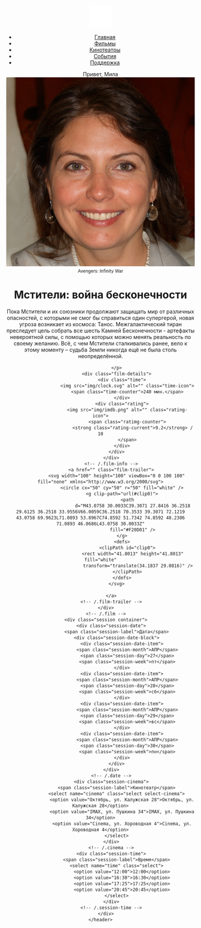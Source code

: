 <!DOCTYPE html>
<html lang="ru">

<head>
    <meta charset="UTF-8">
    <meta http-equiv="X-UA-Compatible" content="IE=edge">
    <meta name="viewport" content="width=device-width, initial-scale=1.0">
    <title>Online Cinema</title>
    <link rel="preconnect" href="https://fonts.googleapis.com">
    <link rel="preconnect" href="https://fonts.gstatic.com" crossorigin>
    <link href="https://fonts.googleapis.com/css2?family=Roboto:wght@400;700&display=swap" rel="stylesheet">
    <link rel="stylesheet" href="css/normalize.css">
    <link rel="stylesheet" href="css/style.css">
</head>

<body>
    <header>
        <div class="navbar container">
            <a href="/">
                <img src="img/logo.svg" alt="Тут должен был быть логотип...">
            </a>
            <nav class="nav">
                <ul class="menu">
                    <li class="menu-item">
                        <a href="#" class="menu-link">Главная</a>
                    </li>
                    <li class="menu-item">
                        <a href="#" class="menu-link">Фильмы</a>
                    </li>
                    <li class="menu-item">
                        <a href="#" class="menu-link">Кинотеатры</a>
                    </li>
                    <li class="menu-item">
                        <a href="#" class="menu-link">События</a>
                    </li>
                    <li class="menu-item">
                        <a href="#" class="menu-link">Поддержка</a>
                    </li>
                </ul>
            </nav>
            <div class="user">
                <span class="">Привет, Мила</span>
                <img src="img/avatar.png" class="avatar" alt="">
            </div>
        </div>
        <!-- /.navbar -->
        <div class="film container">
            <div class="film-info">
                <small class="film-title-small">Avengers: Infinity War</small>
                <h1 class="film-title">Мстители: война бесконечности</h1>
                <p class="film-description">Пока Мстители и их союзники продолжают защищать мир от различных опасностей,
                    с которыми не смог бы справиться один супергерой, новая угроза возникает из космоса: Танос.
                    Межгалактический тиран преследует цель собрать все шесть Камней Бесконечности - артефакты
                    невероятной силы, с помощью которых можно менять реальность по своему желанию. Всё, с чем Мстители
                    сталкивались ранее, вело к этому моменту – судьба Земли никогда ещё не была столь неопределённой.

                </p>
                <div class="film-details">
                    <div class="time">
                        <img src="img/clock.svg" alt="" class="time-icon">
                        <span class="time-counter">240 мин.</span>
                    </div>
                    <div class="rating">
                        <img src="img/imdb.png" alt="" class="rating-icon">
                        <span class="ratimg-counter">
                            <strong class="rating-current">9.2</strong> / 10
                        </span>
                    </div>
                </div>
            </div>
            <!-- /.film-info -->
            <a href="" class="film-trailer">
                <svg width="100" height="100" viewBox="0 0 100 100" fill="none" xmlns="http://www.w3.org/2000/svg">
                    <circle cx="50" cy="50" r="50" fill="white" />
                    <g clip-path="url(#clip0)">
                        <path
                            d="M43.0758 30.0033C39.3071 27.8416 36.2518 29.6125 36.2518 33.9556V66.0059C36.2518 70.3533 39.3071 72.1219 43.0758 69.9623L71.0893 53.8967C74.8592 51.7342 74.8592 48.2306 71.0893 46.0686L43.0758 30.0033Z"
                            fill="#F20D01" />
                    </g>
                    <defs>
                        <clipPath id="clip0">
                            <rect width="41.8013" height="41.8013" fill="white"
                                transform="translate(34.1837 29.0816)" />
                        </clipPath>
                    </defs>
                </svg>

            </a>
            <!-- /.film-trailer -->
        </div>
        <!-- /.film -->
        <div class="session container">
            <div class="session-date">
                <span class="session-label">Дата</span>
                <div class="session-date-block">
                    <div class="session-date-item">
                        <span class="session-month">АПР</span>
                        <span class="session-day">27</span>
                        <span class="session-week">пт</span>
                    </div>
                    <div class="session-date-item">
                        <span class="session-month">АПР</span>
                        <span class="session-day">28</span>
                        <span class="session-week">сб</span>
                    </div>
                    <div class="session-date-item">
                        <span class="session-month">АПР</span>
                        <span class="session-day">29</span>
                        <span class="session-week">вс</span>
                    </div>
                    <div class="session-date-item">
                        <span class="session-month">АПР</span>
                        <span class="session-day">30</span>
                        <span class="session-week">пн</span>
                    </div>
                </div>
            </div>
            <!-- /.date -->
            <div class="session-cinema">
                <span class="session-label">Кинотеатр</span>
                <select name="cinema" class="select select-cinema">
                    <option value="Октябрь, ул. Калужская 28">Октябрь, ул. Калужская 28</option>
                    <option value="IMAX, ул. Пушкина 34">IMAX, ул. Пушкина 34</option>
                    <option value="Cinema, ул. Хороводная 4">Cinema, ул. Хороводная 4</option>
                </select>
            </div>
            <!-- /.cinema -->
            <div class="session-time">
                <span class="session-label">Время</span>
                <select name="time" class="select">
                    <option value="12:00">12:00</option>
                    <option value="16:30">16:30</option>
                    <option value="17:25">17:25</option>
                    <option value="20:45">20:45</option>
                </select>
            </div>
            <!-- /.session-time -->
        </div>
    </header>
</body>

</html>
